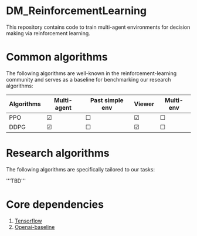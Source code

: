 # DM_ReinforcementLearning
This repository contains code to train multi-agent environments for decision making via reinforcement learning. 

# Common algorithms
The following algorithms are well-known in the reinforcement-learning community and serves as a baseline for benchmarking our research algorithms:

| Algorithms | Multi-agent | Past simple env | Viewer | Multi-env |
| --- | --- | --- | --- | --- |
| PPO | ☑ | ☐ | ☑ | ☐ |
| DDPG | ☑ | ☐ | ☑ | ☐ |

# Research algorithms
The following algorithms are specifically tailored to our tasks:

'''TBD'''

# Core dependencies
1. [Tensorflow](https://www.tensorflow.org/)
2. [Openai-baseline](https://github.com/openai/baselines)
